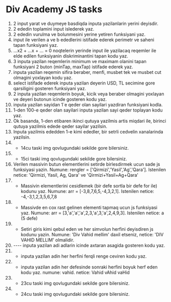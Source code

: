 # Div Academy JS tasks

1. 2 input yarat ve duymeye basdiqda inputa yazilanlarin yerini deyisdir.
2. 2 ededin toplamini input islederek yaz.
3. 2 ededin vurulma ve bolunmesini yerine yetiren funksiyani yaz.
4. input ile verilen a ve b ededlerini istifade ederek perimetr ve saheni tapan funksiyani yaz.
5. ...x2 + ...x + ... = 0 noqtelerin yerinde input ile yazilacaq reqemler ile elde edilen funksiyanin diskriminantini tapan kodu yaz.
6. 3 inputa yazilan reqemlerin minimum ve maximam olanini tapan funksiyani 2 buton (minTap, maxTap) istifade ederek yaz.
7. inputa yazilan reqemin sifira beraber, menfi, musbet tek ve musbet cut olmagini yoxlayan kodu yaz.
8. select istifade ederek inputa yazilan deyerin USD, TL secimine gore qarsiligini gosteren funksiyani yaz.
9. 2 inputa yazilan reqemlerin boyuk, kicik veya beraber olmagini yoxlayan ve deyeri butonun icinde gosteren kodu yaz.
10. inputa yazilan sayidan 1`e qeder olan sayilari yazdiran funksiyani kodla.
11. 1-den 100-e qeder olan sayilari inputa yazilan sayi qeder toplayan kodu yaz.
12. Ok basanda, 1-den etibaren ikinci qutuya yazilmis artis miqdari ile, birinci qutuya yazilmis edede qeder sayilar yazilsin.
13. Inputa yazilmis ededden 1-e kimi ededler, bir setrli cedvelin xanalarinda yazilsin. 
14. - 14cu taski img qovlugundaki sekilde gore bilersiniz.
15. - 15ci taski img qovlugundaki sekilde gore bilersiniz.
16. Verilen massivin butun elementlerini setirde birlesdirmek ucun sade js funksiyasi yazin. Numune: rengler = ['Qirmizi','Yasil','Ag','Qara']. Istenilen netice: 'Qirmizi, Yasil, Ag, Qara' ve 'Qirmizi+Yasil+Ag+Qara'
17. - Massivin elementlerini cesidlemek (bir defe sortla bir defe for ile) kodunu yaz. Numune: arr = [-3,8,7,6,5,-4,3,2,1]. Istenilen netice: -4,-3,1,2,3,5,6,7,8
18. - Massivde en cox rast gelinen elementi tapmaq ucun js funksiyasi yaz. Numune: arr = [3,'a','a','a',2,3,'a',3,'a',2,4,9,3]. Istenilen netice: a (5 defe)
19. - Setiri giris kimi qebul eden ve her simvolun herfini deyisdiren js kodunu yazin. Numune: 'Div Vahid mellim' daxil etseniz, netice: 'DIV VAHID MELLIM' olmalidir.
20. ---- inputa yazilan adi adlarin icinde axtaran asagida gosteren kodu yaz.
21. - inputa yazilan adin her herfini ferqli renge ceviren kodu yaz.
22. - inputa yazilan adin her defesinde sonraki herfini boyuk herf eden kodu yaz. numune: vahid. netice: Vahid vAhid vaHid
23. - 23cu taski img qovlugundaki sekilde gore bilersiniz.
24. - 24cu taski img qovlugundaki sekilde gore bilersiniz.